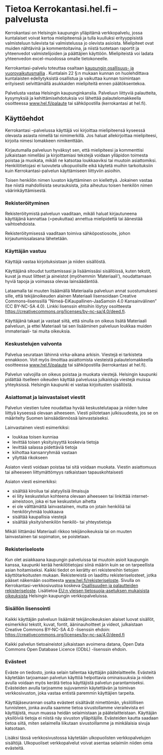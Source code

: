 # Tietoa Kerrokantasi.hel.fi –palvelusta

<p class="lead">Kerrokantasi on Helsingin kaupungin ylläpitämä verkkopalvelu, jossa kuntalaiset voivat kertoa mielipiteensä ja tulla
kuulluksi erityyppisistä valmisteluun tulevista tai valmistelussa jo olevista asioista. Mielipiteet ovat muiden
nähtävinä ja kommentoitavina, ja niistä tuotetaan raportit ja yhteenvedot valmistelijoiden ja päättäjien käyttöön.
Mielipiteistä voi ladata yhteenvedon excel-muodossa omalle tietokoneelle.</p>

Kerrokantasi-palvelu toteuttaa osaltaan [kaupungin osallisuus- ja vuorovaikutusmallia](https://www.hel.fi/helsinki/fi/kaupunki-ja-hallinto/osallistu-ja-vaikuta/vaikuttamiskanavat/osallisuus-ja-vuorovaikutusmalli/) . Kuntalain 22 §:n mukaan kunnan on huolehdittava kuntalaisten edellytyksistä osallistua ja vaikuttaa kunnan toimintaan erityisesti selvittämällä asukkaiden mielipiteitä ennen päätöksentekoa.

Palvelusta vastaa Helsingin kaupunginkanslia. Palveluun liittyviä palautteita, kysymyksiä ja kehittämisehdotuksia voi lähettää palautelomakkeella osoitteessa www.hel.fi/palaute tai sähköpostilla (kerrokantasi at hel.fi).

## Käyttöehdot

Kerrokantasi –palvelussa käyttäjä voi kirjoittaa mielipiteensä kyseessä olevasta asiasta nimellä tai nimimerkillä. Jos haluat allekirjoittaa mielipiteesi, kirjoita nimesi lomakkeen nimikenttään.

Kirjautumalla palveluun hyväksyt sen, että mielipiteesi ja kommenttisi julkaistaan nimelläsi ja kirjoittamiasi tekstejä voidaan ylläpidon toimesta poistaa ja muokata, mikäli ne katsotaa loukkaaviksi tai muutoin asiattomiksi. Henkilötietojasi ei luovuteta ulkopuolisille eikä käytetä muihin tarkoituksiin kuin Kerrokantasi-palvelun käyttämiseen liittyviin asioihin.

Toisen henkilön nimen luvaton käyttäminen on kiellettyä. Jokainen vastaa itse niistä mahdollisista seurauksista, joita aiheutuu toisen henkilön nimen väärinkäyttämisestä.

### Rekisteröityminen

Rekisteröitymistä palveluun vaaditaan, mikäli haluat kirjautuneena käyttäjänä kannattaa (=peukuttaa) annettua mielipidettä tai äänestää vaihtoehdoista.

Rekisteröitymisessä vaaditaan toimiva sähköpostiosoite, johon kirjautumissalasana lähetetään.

### Käyttäjän vastuu

Käyttäjä vastaa kirjoituksistaan ja niiden sisällöstä.

Käyttäjänä sitoudut tuottamissasi ja lisäämissäsi sisällöissä, kuten tekstit, kuvat ja muut liitteet ja aineistot (myöhemmin ’Materiaali’), noudattamaan hyviä tapoja ja voimassa olevaa lainsäädäntöä.

Lataamalla tai muuten lisäämällä Materiaalia palveluun annat suostumuksesi sille, että tekijänoikeuden alainen Materiaali lisensoidaan Creative Commons–lisenssillä ”Nimeä-EiKaupallinen-JaaSamoin 4.0 Kansainvälinen” (CC BY-NC-SA 4.0). Linkki lisenssin ehtoihin löytyy osoitteesta https://creativecommons.org/licenses/by-nc-sa/4.0/deed.fi.

Käyttäjänä takaat ja vastaat siitä, että sinulla on oikeus lisätä Materiaali palveluun, ja ettei Materiaali tai sen lisääminen palveluun loukkaa muiden immateriaali- tai muita oikeuksia.

### Keskustelujen valvonta

Palvelua seurataan lähinnä virka-aikana arkisin. Viestejä ei tarkisteta ennakkoon. Voit myös ilmoittaa asiattomista viesteistä palautelomakkeella osoitteessa www.hel.fi/palaute tai sähköpostilla (kerrokantasi at hel.fi).

Palvelun valvojilla on oikeus poistaa ja muokata viestejä. Helsingin kaupunki pidättää itselleen oikeuden käyttää palvelussa julkaistuja viestejä muissa yhteyksissä. Helsingin kaupunki ei vastaa kirjoitusten sisällöstä.

### Asiattomat ja lainvastaiset viestit

Palvelun viestien tulee noudattaa hyvää keskustelutapaa ja niiden tulee liittyä kyseessä olevaan aiheeseen. Viesti piilotetaan julkisuudesta, jos se on määritelty Suomen lainsäädännössä lainvastaiseksi.

Lainvastainen viesti esimerkiksi:

* loukkaa toisen kunniaa
* levittää toisen yksityisyyttä koskevia tietoja
* levittää salassa pidettäviä tietoja
* kiihottaa kansanryhmää vastaan
* yllyttää rikokseen

Asiaton viesti voidaan poistaa tai sitä voidaan muokata. Viestin asiattomuus tai aiheeseen liittymättömyys ratkaistaan tapauskohtaisesti

Asiaton viesti esimerkiksi:

* sisältää kiroilua tai alatyylisiä ilmaisuja
* ei liity keskustelun kohteena olevaan aiheeseen tai linkittää internet-aineistoon, joka ei tue keskustelun aihetta
* ei ole välttämättä lainvastainen, mutta on jotain henkilöä tai henkilöryhmää loukkaava
* sisältää kaupallisia viestejä
* sisältää yksityishenkilön henkilö- tai yhteystietoja

Mikäli liittämäsi Materiaali rikkoo tekijänoikeuksia tai on muuten lainvastainen tai sopimaton, se poistetaan.

### Rekisteriseloste

Kun olet asiakkaana kaupungin palveluissa tai muutoin asioit kaupungin kanssa, kaupunki kerää henkilötietojasi siinä määrin kuin se on tarpeellista asian hoitamiseksi. Kaikki tiedot on kerätty eri rekistereihin tietojen käyttötarkoitusten mukaan. Rekistereistä on laadittu rekisteriselosteet, jotka pääset näkemään osoitteesta www.hel.fi/rekisteriseloste. Sivulla on Kerrokantasi-verkkosivustoa koskeva [Osallisuuden ja palautteiden rekisteriseloste](https://www.hel.fi/static/liitteet/kanslia/rekisteriselosteet/Keha/Kanslia-EU-Osallisuuden-ja-palautteiden-rekisteri.pdf). Lisätietoa [EU:n yleisen tietosuoja-asetuksen mukaisista oikeuksista](https://www.hel.fi/helsinki/fi/kaupunki-ja-hallinto/tietoa-helsingista/tietosuoja/) Helsingin kaupungin verkkopalveluissa.

### Sisällön lisensointi

Kaikki käyttäjän palveluun lisäämät tekijänoikeuksien alaiset luovat sisällöt, esimerkiksi tekstit, kuvat, fontit, ääninauhoitteet ja videot, julkaistaan Creative Commons BY-NC-SA 4.0 -lisenssin ehdoin: https://creativecommons.org/licenses/by-nc-sa/4.0/deed.fi

Kaikki palvelun tietoaineistot julkaistaan avoimena datana, Open Data Commons Open Database Licence (ODbL) -lisenssin ehdoin.

### Evästeet

Eväste on tiedosto, jonka selain tallentaa käyttäjän päätelaitteelle. Evästeitä käytetään tarjoamaan palvelun käyttöä helpottavia ominaisuuksia ja niiden avulla voidaan myös kerätä tietoa käyttäjistä palvelun parantamiseksi. Evästeiden avulla tarjoamme sujuvammin käytettävän ja toimivan verkkosivuston, joka vastaa entistä paremmin käyttäjien tarpeita.

Käyttäjäseurannan osalta evästeet sisältävät nimettömän, yksilöllisen tunnisteen, jonka avulla saamme tietoa sivustollamme vierailevista eri käyttäjistä, muun muassa heidän selaimistaan ja päätelaitteistaan. Käyttäjän yksilöiviä tietoja ei niistä näy sivuston ylläpitäjille. Evästeiden kautta saadaan tietoa siitä, miten selaimella liikutaan sivustoillamme ja minkälaisia sivuja katsotaan.

Lisäksi tässä verkkosivustossa käytetään ulkopuolisten verkkopalvelujen sisältöjä. Ulkopuoliset verkkopalvelut voivat asentaa selaimiin niiden omia evästeitä.
